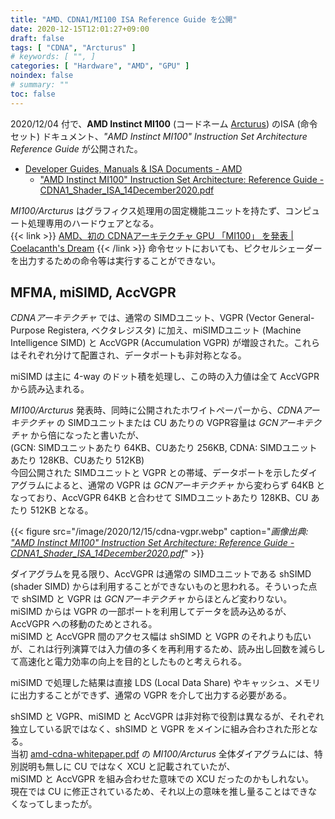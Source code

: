 ```yaml
---
title: "AMD、CDNA1/MI100 ISA Reference Guide を公開"
date: 2020-12-15T12:01:27+09:00
draft: false
tags: [ "CDNA", "Arcturus" ]
# keywords: [ "", ]
categories: [ "Hardware", "AMD", "GPU" ]
noindex: false
# summary: ""
toc: false
---
```


2020/12/04 付で、**AMD Instinct MI100** (コードネーム [Arcturus](/tags/arcturus)) のISA (命令セット) ドキュメント、*"AMD Instinct MI100" Instruction Set Architecture Reference Guide* が公開された。  

 * [Developer Guides, Manuals & ISA Documents - AMD](https://developer.amd.com/resources/developer-guides-manuals/)
   * ["AMD Instinct MI100" Instruction Set Architecture: Reference Guide - CDNA1_Shader_ISA_14December2020.pdf](https://developer.amd.com/wp-content/resources/CDNA1_Shader_ISA_14December2020.pdf)


*MI100/Arcturus* はグラフィクス処理用の固定機能ユニットを持たず、コンピュート処理専用のハードウェアとなる。  
{{< link >}} [AMD、初の CDNAアーキテクチャ GPU 「MI100」 を発表 | Coelacanth's Dream](/posts/2020/11/17/amd-cdna-arch-mi100-arcturus/) {{< /link >}}
命令セットにおいても、ピクセルシェーダーを出力するための命令等は実行することができない。  

## MFMA, miSIMD, AccVGPR

*CDNAアーキテクチャ* では、通常の SIMDユニット、VGPR (Vector General-Purpose Registera, ベクタレジスタ) に加え、miSIMDユニット (Machine Intelligence SIMD) と AccVGPR (Accumulation VGPR) が増設された。これらはそれぞれ分けて配置され、データポートも非対称となる。  

miSIMD は主に 4-way のドット積を処理し、この時の入力値は全て AccVGPR から読み込まれる。  

*MI100/Arcturus* 発表時、同時に公開されたホワイトペーパーから、*CDNAアーキテクチャ* の SIMDユニットまたは CU あたりの VGPR容量は *GCNアーキテクチャ* から倍になったと書いたが、  
(GCN: SIMDユニットあたり 64KB、CUあたり 256KB, CDNA: SIMDユニットあたり 128KB、CUあたり 512KB)  
今回公開された SIMDユニットと VGPR との帯域、データポートを示したダイアグラムによると、通常の VGPR は *GCNアーキテクチャ* から変わらず 64KB となっており、AccVGPR 64KB と合わせて SIMDユニットあたり 128KB、CU あたり 512KB となる。  

{{< figure src="/image/2020/12/15/cdna-vgpr.webp" caption="<cite>画像出典: [\"AMD Instinct MI100\" Instruction Set Architecture: Reference Guide - CDNA1_Shader_ISA_14December2020.pdf](https://developer.amd.com/wp-content/resources/CDNA1_Shader_ISA_14December2020.pdf)</cite>" >}}

ダイアグラムを見る限り、AccVGPR は通常の SIMDユニットである shSIMD (shader SIMD) からは利用することができないものと思われる。そういった点で shSIMD と VGPR は *GCNアーキテクチャ* からほとんど変わりない。  
miSIMD からは VGPR の一部ポートを利用してデータを読み込めるが、AccVGPR への移動のためとされる。  
miSIMD と AccVGPR 間のアクセス幅は shSIMD と VGPR のそれよりも広いが、これは行列演算では入力値の多くを再利用するため、読み出し回数を減らして高速化と電力効率の向上を目的としたものと考えられる。  

miSIMD で処理した結果は直接 LDS (Local Data Share) やキャッシュ、メモリに出力することができず、通常の VGPR を介して出力する必要がある。  

shSIMD と VGPR、miSIMD と AccVGPR は非対称で役割は異なるが、それぞれ独立している訳ではなく、shSIMD と VGPR をメインに組み合わされた形となる。  
当初 [amd-cdna-whitepaper.pdf](https://www.amd.com/system/files/documents/amd-cdna-whitepaper.pdf) の *MI100/Arcturus* 全体ダイアグラムには、特別説明も無しに CU ではなく XCU と記載されていたが、  
miSIMD と AccVGPR を組み合わせた意味での XCU だったのかもしれない。  
現在では CU に修正されているため、それ以上の意味を推し量ることはできなくなってしまったが。  

